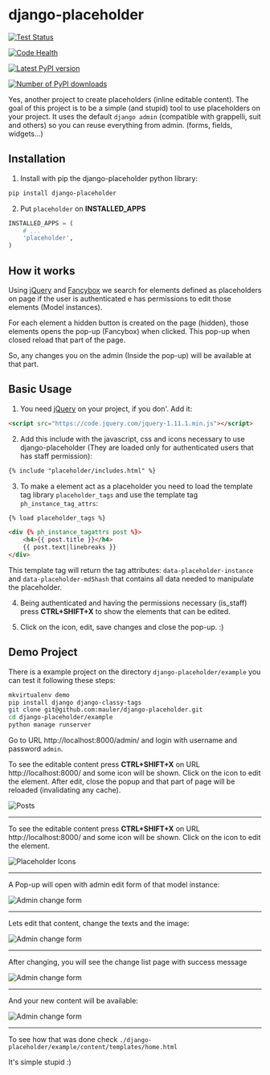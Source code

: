 django-placeholder
==================

[![Test Status](https://travis-ci.org/mauler/django-placeholder.png?branch=master)](https://travis-ci.org/mauler/django-placeholder)

[![Code Health](https://landscape.io/github/mauler/django-placeholder/master/landscape.png)](https://landscape.io/github/mauler/django-placeholder/master)

[![Latest PyPI version](https://pypip.in/v/django-placeholder/badge.png)](https://crate.io/packages/django-placeholder/)

[![Number of PyPI downloads](https://pypip.in/d/django-placeholder/badge.png)](https://crate.io/packages/django-placeholder/)

Yes, another project to create placeholders (inline editable content). The goal of this project is to be a simple (and stupid) tool to use placeholders on your project. It uses the default `django admin` (compatible with grappelli, suit and others) so you can reuse everything from admin. (forms, fields, widgets...)

Installation
------------

 1. Install with pip the django-placeholder python library:
```sh
pip install django-placeholder
```
2. Put `placeholder` on **INSTALLED_APPS**
```python
INSTALLED_APPS = (
    # ...
    'placeholder',
)
```

How it works
------------

Using [jQuery](http://jquery.com/) and [Fancybox](http://fancybox.net/) we search for elements defined as placeholders on page if the user is authenticated e has permissions to edit those elements (Model instances).

For each element a hidden button is created on the page (hidden), those elements opens the pop-up (Fancybox) when clicked. This pop-up when closed reload that part of the page.

So, any changes you on the admin (Inside the pop-up) will be available at that part.

Basic Usage
-----------

1. You need [jQuery](http://jquery.com/) on your project, if you don'. Add it:
```html
<script src="https://code.jquery.com/jquery-1.11.1.min.js"></script>
```

2. Add this include with the javascript, css and icons necessary to use django-placeholder (They are loaded only for authenticated users that has staff permission):
```html
{% include "placeholder/includes.html" %}
```

3. To make a element act as a placeholder you need to load the template tag library `placeholder_tags` and use the template tag `ph_instance_tag_attrs`:

```html
{% load placeholder_tags %}

<div {% ph_instance_tagattrs post %}>
    <h4>{{ post.title }}</h4>
    {{ post.text|linebreaks }}
</div>
```
This template tag will return the tag attributes: `data-placeholder-instance` and `data-placeholder-md5hash` that contains all data needed to manipulate the placeholder.

4. Being authenticated and having the permissions necessary (is_staff) press **CTRL+SHIFT+X** to show the elements that can be edited.

5. Click on the icon, edit, save changes and close the pop-up. :)

Demo Project
------------

There is a example project on the directory `django-placeholder/example` you can test it following these steps:

```sh
mkvirtualenv demo
pip install django django-classy-tags
git clone git@github.com:mauler/django-placeholder.git
cd django-placeholder/example
python manage runserver
```
Go to URL http://localhost:8000/admin/ and login with username and password `admin`.

To see the editable content press **CTRL+SHIFT+X** on URL http://localhost:8000/ and some icon will be shown. Click on the icon to edit the element. After edit, close the popup and that part of page will be reloaded (invalidating any cache).

![Posts](https://raw.githubusercontent.com/mauler/django-placeholder/master/docs/usage1.png)

----

To see the editable content press **CTRL+SHIFT+X** on URL http://localhost:8000/ and some icon will be shown. Click on the icon to edit the element.

![Placeholder Icons](https://raw.githubusercontent.com/mauler/django-placeholder/master/docs/usage2.png)

----

A Pop-up will open with admin edit form of that model instance:

![Admin change form](https://raw.githubusercontent.com/mauler/django-placeholder/master/docs/usage3.png)

----

Lets edit that content, change the texts and the image:

![Admin change form](https://raw.githubusercontent.com/mauler/django-placeholder/master/docs/usage4.png)

----

After changing, you will see the change list page with success message

![Admin change form](https://raw.githubusercontent.com/mauler/django-placeholder/master/docs/usage5.png)

----

And your new content will be available:

![Admin change form](https://raw.githubusercontent.com/mauler/django-placeholder/master/docs/usage6.png)

----

To see how that was done check `./django-placeholder/example/content/templates/home.html`

It's simple stupid :)

